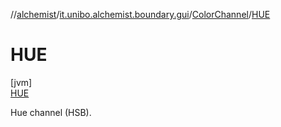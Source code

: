 //[alchemist](../../../../index.md)/[it.unibo.alchemist.boundary.gui](../../index.md)/[ColorChannel](../index.md)/[HUE](index.md)

# HUE

[jvm]\
[HUE](index.md)

Hue channel (HSB).
